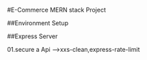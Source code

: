 #E-Commerce MERN stack Project

##Environment Setup

##Express Server

01.secure a Api -->xxs-clean,express-rate-limit

